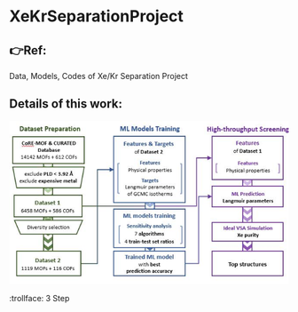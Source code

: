 # XeKrSeparationProject
## :point_right:Ref:
Data, Models, Codes of Xe/Kr Separation Project
## Details of this work:                       
![Workflow of this work](/Figures/workflow.JPG "workflow")

:trollface: 3 Step
